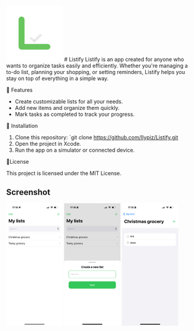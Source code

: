 

<img src="icon 2.png" alt="Screenshot" width= "30%">
# Listify
Listify is an app created for anyone who wants to organize tasks easily and efficiently. Whether you're managing a to-do list, planning your shopping, or setting reminders, Listify helps you stay on top of everything in a simple way.

🚀 Features
* Create customizable lists for all your needs.
* Add new items and organize them quickly.
* Mark tasks as completed to track your progress.

🔨 Installation
1. Clone this repository: `git clone <https://github.com/Ilypiz/Listify.git>
2. Open the project in Xcode.
3. Run the app on a simulator or connected device.

📑License

This project is licensed under the MIT License. 

## Screenshot

<img src="Home.PNG" alt="Screenshot" width= "30%">  <img src="add.PNG" alt="Screenshot" width= "30%"> <img src="list.PNG" alt="Screenshot" width= "30%">
